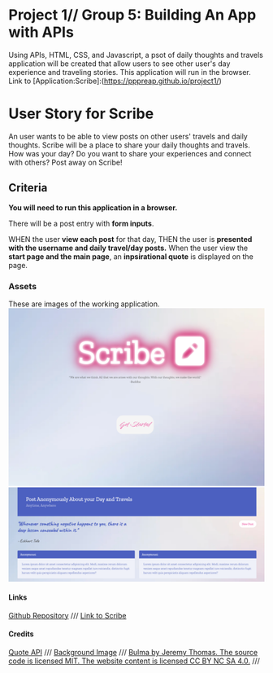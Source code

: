 # Project 1// Group 5: Building An App with APIs 

Using APIs, HTML, CSS, and Javascript, a psot of daily thoughts and travels application will be created that allow users to see other user's day experience and traveling stories. This application will run in the browser.
Link to [Application:Scribe]:(https://pppreap.github.io/project1/)

# User Story for Scribe

An user wants to be able to view posts on other users' travels and daily thoughts. Scribe will be a place to share your daily thoughts and travels. How was your day? Do you want to share your experiences and connect with others? Post away on Scribe!


## Criteria

**You will need to run this application in a browser.**

There will be a post entry with **form inputs**. 

WHEN  the user **view each post** for that day,
THEN  the user is  **presented with the username and daily travel/day posts.** 
When the user view the **start page and the main page**,
an **inpsirational quote** is displayed on the page.


### Assets
These are images of the working application.
![Start of the application](./assets/startpg.png)
![Saved Posts](./assets/post.png)

#### Links
[Github Repository](https://github.com/pppreap/project1) 
///
[Link to Scribe](https://pppreap.github.io/project1/)

#### Credits
[Quote API](https://github.com/lukePeavey/quotable) ///
[Background Image](https://www.rawpixel.com/) ///
[Bulma by Jeremy Thomas. The source code is licensed MIT. The website content is licensed CC BY NC SA 4.0.](https://bulma.io/) ///

